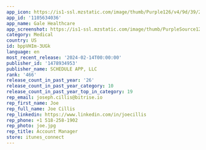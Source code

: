 ```yaml
---
app_icon: https://is1-ssl.mzstatic.com/image/thumb/Purple126/v4/9d/39/27/9d3927c4-7f9a-de25-c9cd-2e39f3966e5c/AppIcon-1x_U007epad-0-85-220-0.png/1024x1024bb.png
app_id: '1105634036'
app_name: Gale Healthcare
app_screenshot: https://is1-ssl.mzstatic.com/image/thumb/PurpleSource126/v4/0f/3d/48/0f3d48cc-d769-f62e-c36c-8a2fe6006272/c19fbb4d-3615-48cd-847f-deaf16404f42_Gale_App_Store_p1.png/1284x2778bb.png
category: Medical
country: US
id: bppVHIm-3UGk
language: en
most_recent_release: '2024-02-14T00:00:00'
publisher_id: '1478934953'
publisher_name: SCHEDULE APP, LLC
rank: '466'
release_count_in_past_year: '26'
release_count_in_past_year_category: 10
release_count_in_past_year_top_in_category: 19
rep_email: joseph.cillis@bitrise.io
rep_first_name: Joe
rep_full_name: Joe Cillis
rep_linkedin: https://www.linkedin.com/in/joecillis
rep_phone: +1 518-258-1902
rep_photo: joe.jpg
rep_title: Account Manager
store: itunes_connect
---
```

